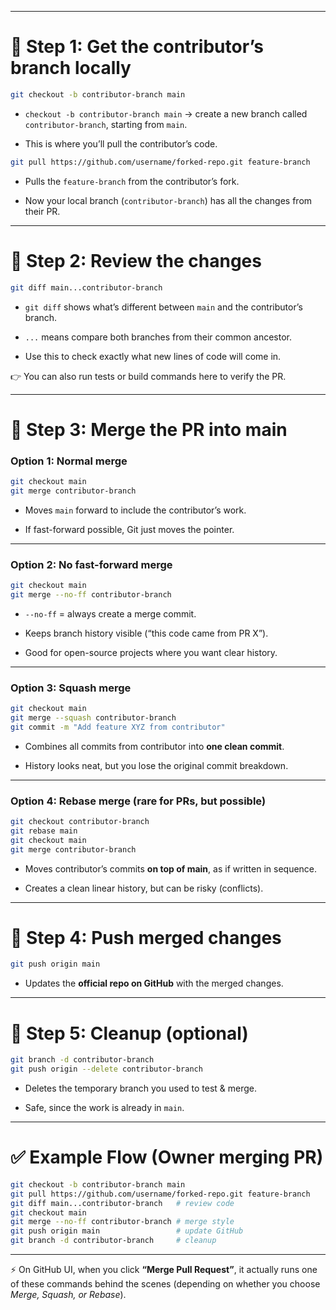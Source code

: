 
---

# 🔹 Step 1: Get the contributor’s branch locally

```sh
git checkout -b contributor-branch main
```

- `checkout -b contributor-branch main` → create a new branch called `contributor-branch`, starting from `main`.
    
- This is where you’ll pull the contributor’s code.
    
```sh
git pull https://github.com/username/forked-repo.git feature-branch
```
		
- Pulls the `feature-branch` from the contributor’s fork.
    
- Now your local branch (`contributor-branch`) has all the changes from their PR.
    

---

# 🔹 Step 2: Review the changes

```sh
git diff main...contributor-branch
```

- `git diff` shows what’s different between `main` and the contributor’s branch.
    
- `...` means compare both branches from their common ancestor.
    
- Use this to check exactly what new lines of code will come in.
    

👉 You can also run tests or build commands here to verify the PR.

---

# 🔹 Step 3: Merge the PR into main

### Option 1: **Normal merge**

```sh
git checkout main
git merge contributor-branch
```

- Moves `main` forward to include the contributor’s work.
    
- If fast-forward possible, Git just moves the pointer.
    

---

### Option 2: **No fast-forward merge**

```sh
git checkout main
git merge --no-ff contributor-branch
```

- `--no-ff` = always create a merge commit.
    
- Keeps branch history visible (“this code came from PR X”).
    
- Good for open-source projects where you want clear history.
    

---

### Option 3: **Squash merge**

```sh
git checkout main
git merge --squash contributor-branch
git commit -m "Add feature XYZ from contributor"
```

- Combines all commits from contributor into **one clean commit**.
    
- History looks neat, but you lose the original commit breakdown.
    

---

### Option 4: **Rebase merge** (rare for PRs, but possible)

```sh
git checkout contributor-branch
git rebase main
git checkout main
git merge contributor-branch
```

- Moves contributor’s commits **on top of main**, as if written in sequence.
    
- Creates a clean linear history, but can be risky (conflicts).
    

---

# 🔹 Step 4: Push merged changes

```sh
git push origin main
```

- Updates the **official repo on GitHub** with the merged changes.
    

---

# 🔹 Step 5: Cleanup (optional)

```sh
git branch -d contributor-branch
git push origin --delete contributor-branch
```

- Deletes the temporary branch you used to test & merge.
    
- Safe, since the work is already in `main`.
    

---

# ✅ Example Flow (Owner merging PR)

```sh
git checkout -b contributor-branch main
git pull https://github.com/username/forked-repo.git feature-branch
git diff main...contributor-branch   # review code
git checkout main
git merge --no-ff contributor-branch # merge style
git push origin main                 # update GitHub
git branch -d contributor-branch     # cleanup
```

---

⚡ On GitHub UI, when you click **“Merge Pull Request”**, it actually runs one of these commands behind the scenes (depending on whether you choose _Merge, Squash, or Rebase_).